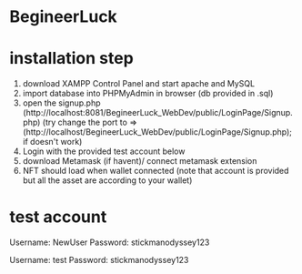 # BegineerLuck

# installation step
1. download XAMPP Control Panel and start apache and MySQL
2. import database into PHPMyAdmin in browser (db provided in .sql)
3. open the signup.php (http://localhost:8081/BegineerLuck_WebDev/public/LoginPage/Signup.php) (try change the port to => (http://localhost/BegineerLuck_WebDev/public/LoginPage/Signup.php); if doesn't work)
4. Login with the provided test account below
5. download Metamask (if havent)/ connect metamask extension
6. NFT should load when wallet connected (note that account is provided but all the asset are according to your wallet)

# test account
Username: NewUser
Password: stickmanodyssey123

Username: test
Password: stickmanodyssey123
